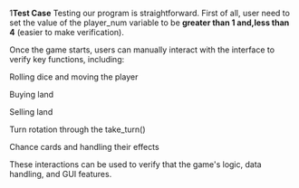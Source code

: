 1**Test Case**
Testing our program is straightforward. First of all, user need to set the value of the player_num variable to be **greater than 1 and,less than 4** (easier to make verification).

Once the game starts, users can manually interact with the interface to verify key functions, including:

Rolling dice and moving the player

Buying land

Selling land 

Turn rotation through the take_turn()

Chance cards and handling their effects

These interactions can be used to verify that the game's logic, data handling, and GUI features.
